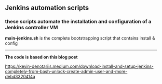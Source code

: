 ## Jenkins automation scripts

### these scripts automate the installation and configuration of a Jenkins controller VM

**main-jenkins.sh** is the complete bootstrapping script that contains install & config

---
**The code is based on this blog post**

https://kevin-denotariis.medium.com/download-install-and-setup-jenkins-completely-from-bash-unlock-create-admin-user-and-more-debd3320414a
